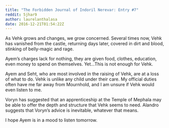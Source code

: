 ```yaml
---
title: "The Forbidden Journal of Indoril Nerevar: Entry #7"
reddit: 5jhar9
author: laurelanthalasa
date: 2016-12-21T01:54:22Z
---
```


As Vehk grows and changes, we grow concerned.  Several times now, Vehk has vanished from the castle, returning days later, covered in dirt and blood, stinking of belly-magic and rage.

Ayem’s charges lack for nothing, they are given food, clothes, education, even money to spend on themselves.  Yet...This is not enough for Vehk.

Ayem and Seht, who are most involved in the raising of Vehk, are at a loss of what to do.  Vehk is unlike any child under their care.  My official duties often have me far away from Mournhold, and I am unsure if Vehk would even listen to me.

Voryn has suggested that an apprenticeship at the Temple of Mephala may be able to offer the depth and structure that Vehk seems to need.  Alandro suggests that Voryn’s advice is inevitable, whatever that means.

I hope Ayem is in a mood to listen tomorrow.
